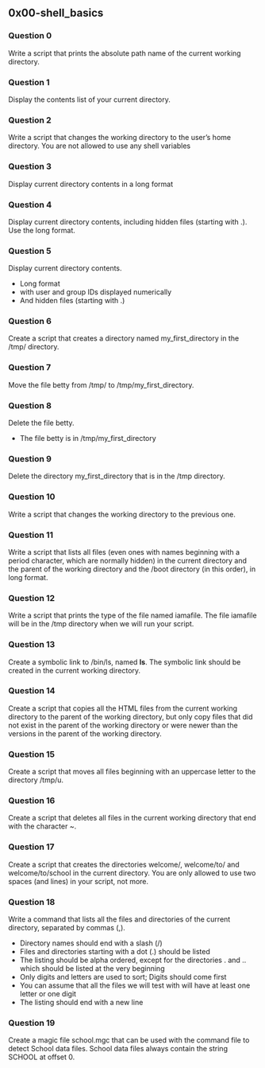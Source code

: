 ## 0x00-shell_basics

### Question 0

Write a script that prints the absolute path name of the current working directory.

### Question 1

Display the contents list of your current directory.

### Question 2

Write a script that changes the working directory to the user’s home directory.
You are not allowed to use any shell variables

### Question 3

Display current directory contents in a long format

### Question 4

Display current directory contents, including hidden files (starting with .). Use the long format.

### Question 5

Display current directory contents.
- Long format
- with user and group IDs displayed numerically
- And hidden files (starting with .)

### Question 6

Create a script that creates a directory named my_first_directory in the /tmp/ directory.

### Question 7

Move the file betty from /tmp/ to /tmp/my_first_directory.

### Question 8

Delete the file betty.
- The file betty is in /tmp/my_first_directory

### Question 9

Delete the directory my_first_directory that is in the /tmp directory.

### Question 10

Write a script that changes the working directory to the previous one.

### Question 11

Write a script that lists all files (even ones with names beginning 
with a period character, which are normally hidden) in the current directory
and the parent of the working directory and the /boot directory (in this order), in long format.

### Question 12

Write a script that prints the type of the file named iamafile. The file iamafile will be in the /tmp directory when we will run your script.

### Question 13

Create a symbolic link to /bin/ls, named __ls__. The symbolic link should be created in the current working directory.

### Question 14

Create a script that copies all the HTML files from the current working directory to the parent of the working directory, but only copy files that did not exist in the parent of the working directory or were newer than the versions in the parent of the working directory.

### Question 15

Create a script that moves all files beginning with an uppercase letter to the directory /tmp/u.

### Question 16

Create a script that deletes all files in the current working directory that end with the character ~.

### Question 17

Create a script that creates the directories welcome/, welcome/to/ and welcome/to/school in the current directory.
You are only allowed to use two spaces (and lines) in your script, not more.

### Question 18

Write a command that lists all the files and directories of the current directory, separated by commas (,).
- Directory names should end with a slash (/)
- Files and directories starting with a dot (.) should be listed
- The listing should be alpha ordered, except for the directories . and .. which should be listed at the very beginning
- Only digits and letters are used to sort; Digits should come first
- You can assume that all the files we will test with will have at least one letter or one digit
- The listing should end with a new line


### Question 19

Create a magic file school.mgc that can be used with the command file to detect School data files. School data files always contain the string SCHOOL at offset 0.

